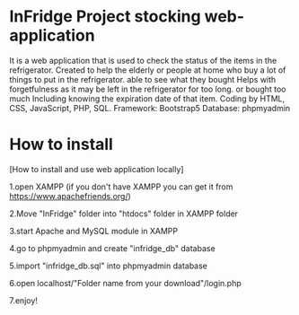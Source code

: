 # InFridge Project stocking web-application

It is a web application that is used to check the status of the items in the refrigerator. Created to help the elderly or people at home who buy a lot of things to put in the refrigerator. able to see what they bought Helps with forgetfulness as it may be left in the refrigerator for too long. or bought too much Including knowing the expiration date of that item. 
Coding by HTML, CSS, JavaScript, PHP, SQL. 
Framework: Bootstrap5
Database: phpmyadmin




# How to install

[How to install and use web application locally]

1.open XAMPP (if you don't have XAMPP you can get it from https://www.apachefriends.org/)

2.Move "InFridge" folder into "htdocs" folder in XAMPP folder

3.start Apache and MySQL module in XAMPP

4.go to phpmyadmin and create "infridge_db" database

5.import "infridge_db.sql" into phpmyadmin database

6.open localhost/"Folder name from your download"/login.php

7.enjoy!
